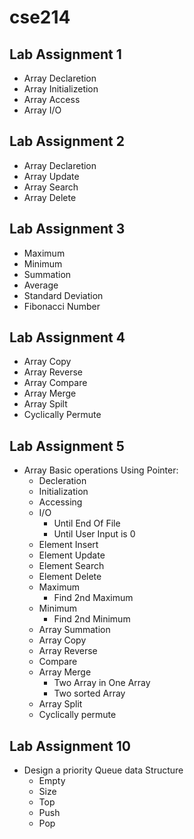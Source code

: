 # cse214
## Lab Assignment 1 

* Array Declaretion
* Array Initializetion
* Array Access
* Array I/O
## Lab Assignment 2

* Array Declaretion
* Array Update
* Array Search
* Array Delete
## Lab Assignment 3

* Maximum
* Minimum
* Summation
* Average
* Standard Deviation
* Fibonacci Number
## Lab Assignment 4

* Array Copy
* Array Reverse
* Array Compare
* Array Merge
* Array Spilt
* Cyclically Permute
## Lab Assignment 5

* Array Basic operations Using Pointer:
  * Decleration
  * Initialization
  * Accessing
  * I/O
    * Until End Of File
    * Until User Input is 0
  * Element Insert
  * Element Update
  * Element Search
  * Element Delete
  * Maximum
    * Find 2nd Maximum
  * Minimum
    * Find 2nd Minimum
  * Array Summation
  * Array Copy
  * Array Reverse
  * Compare
  * Array Merge
    * Two Array in One Array
    * Two sorted Array
  * Array Split
  * Cyclically permute
## Lab Assignment 10

* Design a priority Queue data Structure 
  * Empty 
  * Size 
  * Top
  * Push 
  * Pop
